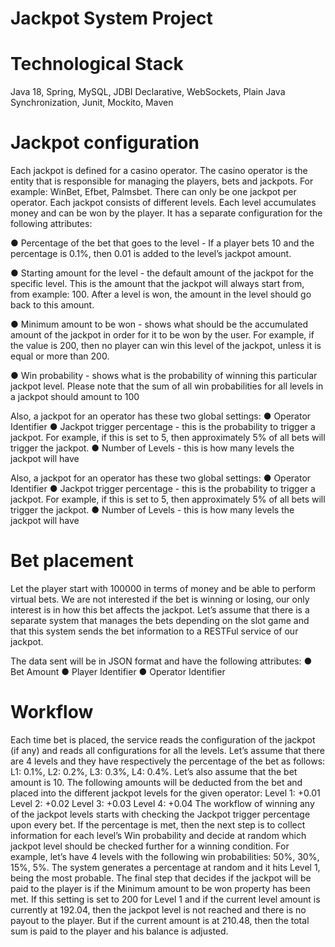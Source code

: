 # Jackpot System Project

# Technological Stack

Java 18,
Spring,
MySQL,
JDBI Declarative,
WebSockets,
Plain Java Synchronization,
Junit,
Mockito,
Maven


# Jackpot configuration

Each jackpot is defined for a casino operator. The casino operator is the entity that is 
responsible for managing the players, bets and jackpots. For example: WinBet, Efbet, Palmsbet. 
There can only be one jackpot per operator. Each jackpot consists of different levels. Each level 
accumulates money and can be won by the player. It has a separate configuration for the 
following attributes: 

● Percentage of the bet that goes to the level - If a player bets 10 and the percentage is 
0.1%, then 0.01 is added to the level’s jackpot amount. 

● Starting amount for the level - the default amount of the jackpot for the specific level. 
This is the amount that the jackpot will always start from, from example: 100. After a 
level is won, the amount in the level should go back to this amount. 

● Minimum amount to be won - shows what should be the accumulated amount of the 
jackpot in order for it to be won by the user. For example, if the value is 200, then no 
player can win this level of the jackpot, unless it is equal or more than 200. 

● Win probability - shows what is the probability of winning this particular jackpot level. 
Please note that the sum of all win probabilities for all levels in a jackpot should amount 
to 100 

Also, a jackpot for an operator has these two global settings: 
● Operator Identifier 
● Jackpot trigger percentage - this is the probability to trigger a jackpot. For example, if this 
is set to 5, then approximately 5% of all bets will trigger the jackpot. 
● Number of Levels - this is how many levels the jackpot will have 

Also, a jackpot for an operator has these two global settings: 
● Operator Identifier 
● Jackpot trigger percentage - this is the probability to trigger a jackpot. For example, if this 
is set to 5, then approximately 5% of all bets will trigger the jackpot. 
● Number of Levels - this is how many levels the jackpot will have 


# Bet placement 

Let the player start with 100000 in terms of money and be able to perform virtual bets. We are 
not interested if the bet is winning or losing, our only interest is in how this bet affects the 
jackpot. Let’s assume that there is a separate system that manages the bets depending on the 
slot game and that this system sends the bet information to a RESTFul service of our jackpot. 

The data sent will be in JSON format and have the following attributes: 
● Bet Amount
● Player Identifier 
● Operator Identifier


# Workflow 

Each time bet is placed, the service reads the configuration of the jackpot (if any) and reads 
all configurations for all the levels. Let’s assume that there are 4 levels and they have 
respectively the percentage of the bet as follows: L1: 0.1%, L2: 0.2%, L3: 0.3%, L4: 0.4%. Let’s 
also assume that the bet amount is 10. The following amounts will be deducted from the bet and 
placed into the different jackpot levels for the given operator: 
Level 1: +0.01 
Level 2: +0.02 
Level 3: +0.03 
Level 4: +0.04 
The workflow of winning any of the jackpot levels starts with checking the Jackpot trigger 
percentage upon every bet. If the percentage is met, then the next step is to collect information 
for each level’s Win probability and decide at random which jackpot level should be checked 
further for a winning condition. For example, let’s have 4 levels with the following win 
probabilities: 50%, 30%, 15%, 5%. The system generates a percentage at random and it hits 
Level 1, being the most probable. The final step that decides if the jackpot will be paid to the 
player is if the Minimum amount to be won property has been met. If this setting is set to 200 for 
Level 1 and if the current level amount is currently at 192.04, then the jackpot level is not 
reached and there is no payout to the player. But if the current amount is at 210.48, then the 
total sum is paid to the player and his balance is adjusted.
